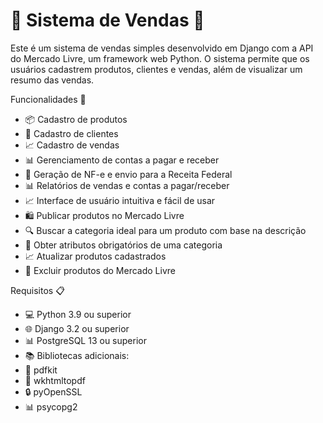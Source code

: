 # 📌 Sistema de Vendas  🚀

Este é um sistema de vendas simples desenvolvido em Django com a API do Mercado Livre, um framework web Python. O sistema permite que os usuários cadastrem produtos, clientes e vendas, além de visualizar um resumo das vendas.

Funcionalidades 🚀
- 📦 Cadastro de produtos
- 👥 Cadastro de clientes
- 📈 Cadastro de vendas
- 📊 Gerenciamento de contas a pagar e receber
- 📝 Geração de NF-e e envio para a Receita Federal
- 📊 Relatórios de vendas e contas a pagar/receber
- 📈 Interface de usuário intuitiva e fácil de usar
- 🛍️ Publicar produtos no Mercado Livre
- 🔍 Buscar a categoria ideal para um produto com base na descrição
- 📝 Obter atributos obrigatórios de uma categoria
- 📈 Atualizar produtos cadastrados
- 🚫 Excluir produtos do Mercado Livre

Requisitos 📋
- 💻 Python 3.9 ou superior
- 🌐 Django 3.2 ou superior
- 📊 PostgreSQL 13 ou superior
- 📚 Bibliotecas adicionais:
- 📄 pdfkit
- 📄 wkhtmltopdf
- 🔒 pyOpenSSL
- 📊 psycopg2
